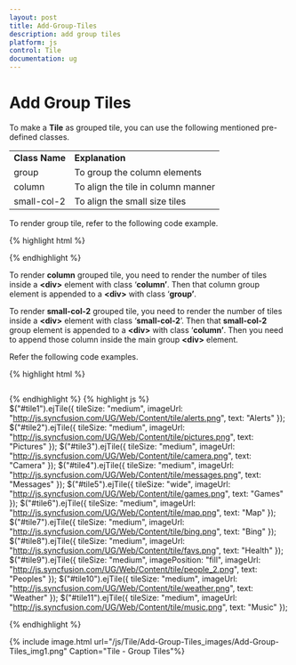 ```yaml
---
layout: post
title: Add-Group-Tiles
description: add group tiles
platform: js
control: Tile
documentation: ug
---
```


# Add Group Tiles

To make a **Tile** as grouped tile, you can use the following mentioned pre-defined classes.

<table>
<tr>
<td>
<b>Class Name</b></td><td>
<b>Explanation</b></td></tr>
<tr>
<td>
group</td><td>
To group the column elements</td></tr>
<tr>
<td>
column</td><td>
To align the tile in column manner</td></tr>
<tr>
<td>
small-col-2</td><td>
To align the small size tiles</td></tr>
</table>


To render group tile, refer to the following code example.

{% highlight html %}

<div class="**group**">
    <div class="**column**">
           <!— Add tile control here -->
    </div>
</div>

{% endhighlight %}



To render **column** grouped tile, you need to render the number of tiles inside a **&lt;div&gt;** element with class ‘**column’**. Then that column group element is appended to a **&lt;div&gt;** with class ‘**group’**.     

To render **small-col-2** grouped tile, you need to render the number of tiles inside a **&lt;div&gt;** element with class ‘**small-col-2**’. Then that **small-col-2** group element is appended to a **&lt;div&gt;** with class ‘**column’**. Then you need to append those column inside the main group **&lt;div&gt;** element.                                                     

 Refer the following code examples.

{% highlight html %}


<div class="group">
        <div class="column">
            <div id="tile1">
            </div>
            <div id="tile2">
            </div>
            <div id="tile3">
            </div>
            <div id="tile4">
            </div>
            <div id="tile5">
            </div>
        </div>
        <div class="column">
            <div id="tile6">
            </div>
            <div id="tile7">
            </div>
            <div id="tile8">
            </div>
            <div id="tile9">
            </div>
            <div id="tile10">
            </div>
            <div id="tile11">
            </div>
        </div>
    </div>

{% endhighlight %}
{% highlight js %}  
        $("#tile1").ejTile({
            tileSize: "medium", 
            imageUrl: "http://js.syncfusion.com/UG/Web/Content/tile/alerts.png",
            text: "Alerts"
        });
        $("#tile2").ejTile({
            tileSize: "medium", 
            imageUrl: "http://js.syncfusion.com/UG/Web/Content/tile/pictures.png",
            text: "Pictures"
        });
        $("#tile3").ejTile({
            tileSize: "medium", 
            imageUrl: "http://js.syncfusion.com/UG/Web/Content/tile/camera.png",
            text: "Camera"
        });
        $("#tile4").ejTile({
            tileSize: "medium", 
            imageUrl: "http://js.syncfusion.com/UG/Web/Content/tile/messages.png",
            text: "Messages"
        });
        $("#tile5").ejTile({
            tileSize: "wide", 
            imageUrl: "http://js.syncfusion.com/UG/Web/Content/tile/games.png",
            text: "Games"
        });
        $("#tile6").ejTile({
            tileSize: "medium", 
            imageUrl: "http://js.syncfusion.com/UG/Web/Content/tile/map.png",
            text: "Map"
        });
        $("#tile7").ejTile({
            tileSize: "medium", 
            imageUrl: "http://js.syncfusion.com/UG/Web/Content/tile/bing.png",
            text: "Bing"
        });
        $("#tile8").ejTile({
            tileSize: "medium", 
            imageUrl: "http://js.syncfusion.com/UG/Web/Content/tile/favs.png",
            text: "Health"
        });
        $("#tile9").ejTile({
            tileSize: "medium", imagePosition: "fill",
            imageUrl: "http://js.syncfusion.com/UG/Web/Content/tile/people_2.png",
            text: "Peoples"
        });
        $("#tile10").ejTile({
            tileSize: "medium", 
            imageUrl: "http://js.syncfusion.com/UG/Web/Content/tile/weather.png",
            text: "Weather"
        });
        $("#tile11").ejTile({
            tileSize: "medium", 
            imageUrl: "http://js.syncfusion.com/UG/Web/Content/tile/music.png",
            text: "Music"
        });

{% endhighlight %}



{% include image.html url="/js/Tile/Add-Group-Tiles_images/Add-Group-Tiles_img1.png" Caption="Tile - Group Tiles"%}

